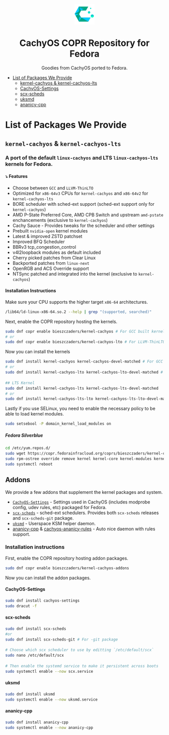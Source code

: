 <div align="center">
  <img src="https://github.com/CachyOS/calamares-config/blob/grub-3.2/etc/calamares/branding/cachyos/logo.png" width="64" alt="CachyOS logo"></img>
  <br/>
  <h1 align="center">CachyOS COPR Repository for Fedora</h1>
  <p align="center">Goodies from CachyOS ported to Fedora.</p>
</div>

- [List of Packages We Provide](#list-of-ported-packages)
  - [kernel-cachyos & kernel-cachyos-lts](#kernel-cachyos--kernel-cachyos-lts)
  - [CachyOS-Settings](#cachyos-settings)
  - [scx-scheds](#scx-scheds)
  - [uksmd](#uksmd)
  - [ananicy-cpp](#ananicy-cpp)


# List of Packages We Provide
## `kernel-cachyos` & `kernel-cachyos-lts`
### A port of the default `linux-cachyos` and LTS `linux-cachyos-lts` kernels for Fedora.
#### :arrow_heading_down: Features
- Choose between `GCC` and `LLVM-ThinLTO`
- Optimized for `x86-64v3` CPUs for `kernel-cachyos` and `x86-64v2` for `kernel-cachyos-lts`
- BORE scheduler with sched-ext support (sched-ext support only for `kernel-cachyos`)
- AMD P-State Preferred Core, AMD CPB Switch and upstream `amd-pstate` enchancements (exclusive to `kernel-cachyos`)
- Cachy Sauce - Provides tweaks for the scheduler and other settings
- Prebuilt `nvidia-open` kernel modules
- Latest & improved ZSTD patchset
- Improved BFQ Scheduler
- BBRv3 tcp_congestion_control
- v4l2loopback modules as default included
- Cherry picked patches from Clear Linux
- Backported patches from `linux-next`
- OpenRGB and ACS Override support
- NTSync patched and integrated into the kernel (exclusive to `kernel-cachyos`)

#### Installation Instructions
Make sure your CPU supports the higher target `x86-64` architectures.
```bash
/lib64/ld-linux-x86-64.so.2 --help | grep "(supported, searched)"
```

Next, enable the COPR repository hosting the kernels.
```bash
sudo dnf copr enable bieszczaders/kernel-cachyos # For GCC built kernels
# or
sudo dnf copr enable bieszczaders/kernel-cachyos-lto # For LLVM-ThinLTO build kernels
```

Now you can install the kernels
```bash
sudo dnf install kernel-cachyos kernel-cachyos-devel-matched # For GCC built kernels
# or
sudo dnf install kernel-cachyos-lto kernel-cachyos-lto-devel-matched # For LLVM-ThinLTO built kernels

## LTS Kernel
sudo dnf install kernel-cachyos-lts kernel-cachyos-lts-devel-matched
# or
sudo dnf install kernel-cachyos-lts-lto kernel-cachyos-lts-lto-devel-matched
```

Lastly if you use SELinux, you need to enable the necessary policy to be able to load kernel modules.
```bash
sudo setsebool -P domain_kernel_load_modules on
```

##### Fedora Silverblue
```bash
cd /etc/yum.repos.d/
sudo wget https://copr.fedorainfracloud.org/coprs/bieszczaders/kernel-cachyos/repo/fedora-$(rpm -E %fedora)/bieszczaders-kernel-cachyos-fedora-$(rpm -E %fedora).repo
sudo rpm-ostree override remove kernel kernel-core kernel-modules kernel-modules-core kernel-modules-extra --install kernel-cachyos
sudo systemctl reboot
```

## Addons
We provide a few addons that supplement the kernel packages and system.
- [`CachyOS-Settings`](https://github.com/CachyOS/CachyOS-Settings) - Settings used in CachyOS (includes modprobe config, udev rules, etc) packaged for Fedora.
- [`scx-scheds`](https://github.com/sched-ext/scx) - sched-ext schedulers. Provides both `scx-scheds` releases and `scx-scheds-git` package.
- [`uksmd`](https://github.com/CachyOS/uksmd) - Userspace KSM helper daemon.
- [ananicy-cpp](https://gitlab.com/ananicy-cpp/ananicy-cpp/) & [cachyos-ananicy-rules](https://github.com/CachyOS/ananicy-rules) - Auto nice daemon with rules support.

### Installation instructions
First, enable the COPR repository hosting addon packages.
```bash
sudo dnf copr enable bieszczaders/kernel-cachyos-addons
```

Now you can install the addon packages.

#### CachyOS-Settings
```bash
sudo dnf install cachyos-settings
sudo dracut -f
```

#### scx-scheds
```bash
sudo dnf install scx-scheds
#or
sudo dnf install scx-scheds-git # For -git package

# Choose which scx scheduler to use by editting `/etc/default/scx`
sudo nano /etc/default/scx

# Then enable the systemd service to make it persistent across boots
sudo systemctl enable --now scx.service
```

#### uksmd
```bash
sudo dnf install uksmd
sudo systemctl enable --now uksmd.service
```

#### ananicy-cpp
```bash
sudo dnf install ananicy-cpp
sudo systemctl enable --now ananicy-cpp
```



